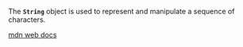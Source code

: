 The **`String`** object is used to represent and manipulate a sequence of characters.

[mdn web docs](https://developer.mozilla.org/en-US/docs/Web/JavaScript/Reference/Global_Objects/String)